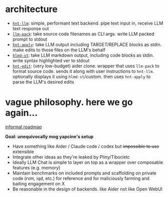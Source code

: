 # architecture

- [`hnt-llm`](./llm/): simple, performant text backend. pipe text input in,
receive LLM text response out
- [`llm-pack`](./edit/llm-pack/): take source code filenames as CLI args. write
LLM packed prompt to stdout
- [`hnt-apply`](./edit/): take LLM output including TARGET/REPLACE blocks as
stdin. make edits to those files on the LLM's behalf
- [`hlmd-st`](./fmt/highlight/): take LLM markdown output, including code blocks
as stdin. write syntax highlighted ver to stdout
- [`hnt-edit`](./edit/): (very low-budget) aider clone. wrapper that uses
`llm-pack` to format source code. sends it along with user instructions to
`hnt-llm`. optionally displays it using `hlmd-st`/custom. then uses `hnt-apply`
to parse the LLM's desired edits

# vague philosophy. here we go again...

[informal roadmap](https://github.com/michaelskyba/hinata/issues/1)

**Goal: unequivocally mog yapcine's setup**

- Have something like Aider / Claude code / codex but ~~impossible to use~~
extensible
- Integrate other ideas as they're leaked by Pliny/Tibor/etc
- Ideally LLM Chat is simple to layer on top as a wrapper over composable
features (e.g. memory)
- Maintain benchmarks on included prompts and scaffolding on private code (rvm,
iqd, etc.) for reference and for maliciously farming and baiting engagement on X
- Be reasonable in the design of backends. like Aider not like Open WebUI
